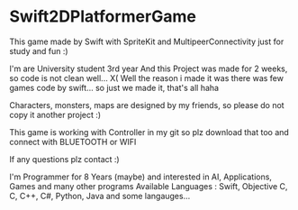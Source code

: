 # Swift2DPlatformerGame

This game made by Swift with SpriteKit and MultipeerConnectivity just for study and fun :)

I'm are University student 3rd year 
And this Project was made for 2 weeks, so code is not clean well... X(
Well the reason i made it was there was few games code by swift... so just we made it, that's all haha

Characters, monsters, maps are designed by my friends, so please do not copy it another project :)

This game is working with Controller in my git
so plz download that too and connect with BLUETOOTH or WIFI

If any questions plz contact :)

I'm Programmer for 8 Years (maybe)
and interested in AI, Applications, Games and many other programs
Available Languages : Swift, Objective C, C, C++, C#, Python, Java and some langauges...
